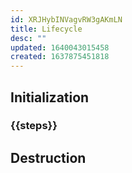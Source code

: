 ```yaml
---
id: XRJHybINVagvRW3gAKmLN
title: Lifecycle
desc: ""
updated: 1640043015458
created: 1637875451818
---
```


## Initialization

<!-- How this module is instantiated -->

### {{steps}}

<!-- Steps for instantiation -->

## Destruction

<!-- How this module is destroyed -->
